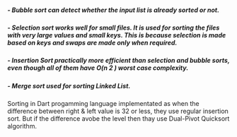 ##### - Bubble sort can detect whether the input list is already sorted or not.
##### - Selection sort works well for small files. It is used for sorting the files with very large values and small keys. This is because selection is made based on keys and swaps are made only when required.
##### - Insertion Sort practically more efficient than selection and bubble sorts, even though all of them have O(n 2 ) worst case complexity.
##### - Merge sort used for sorting Linked List.

Sorting in Dart progamming language implementated as when the difference between right & left value is 32 or less, they use regular insertion sort. But if the difference avobe the level then thay use Dual-Pivot Quicksort algorithm.
